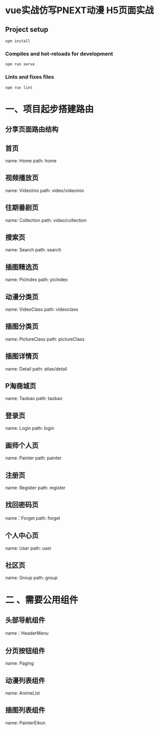 # vue实战仿写PNEXT动漫 H5页面实战

## Project setup
```
npm install
```

### Compiles and hot-reloads for development
```
npm run serve
```

### Lints and fixes files
```
npm run lint
```

# 一、项目起步搭建路由
## 分享页面路由结构
## 首页
name: Home
path: home

## 视频播放页
name: VideoInio
path: video/videoinio

## 往期番剧页
name: Collection
path: video/collection

## 搜索页
name: Search
path: search

## 插图精选页
name: Piclndex
path: piclndex

## 动漫分类页
name: VideoClass
path: videoclass

## 插图分类页
name: PictureClass
path: pictureClass

## 插图详情页
name: Detail
path: atlas/detail


## P淘商城页
name: Taobao
path: taobao

##  登录页
name: Login
path: login

## 画师个人页
name: Painter
path: painter

## 注册页
name: Register
path: register
## 找回密码页
name：Forget
path: forget

## 个人中心页
name: User
path: user

## 社区页
name: Group
path: group
# 二 、需要公用组件
## 头部导航组件
name：HeaderMenu
## 分页按钮组件
name: Paging
## 动漫列表组件
name: AnimeList
## 插图列表组件
name: PainterEikon
